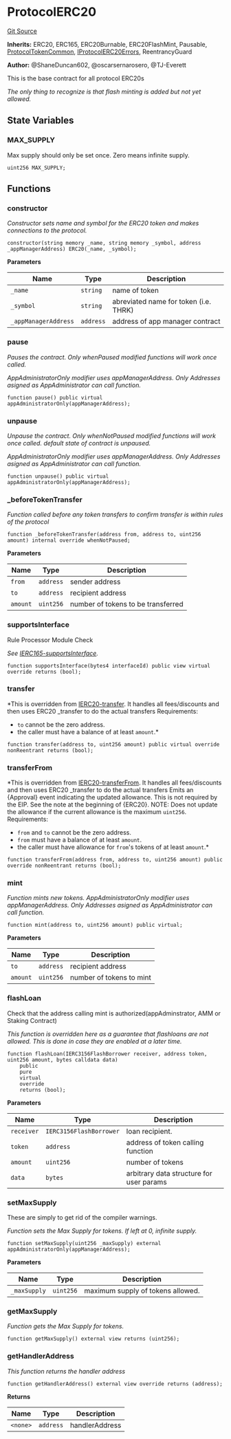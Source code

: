 # ProtocolERC20
[Git Source](https://github.com/thrackle-io/tron/blob/f0e9b435619e8bdc38f4e9105781dfc663d9f089/src/client/token/ERC20/ProtocolERC20.sol)

**Inherits:**
ERC20, ERC165, ERC20Burnable, ERC20FlashMint, Pausable, [ProtocolTokenCommon](/src/client/token/ProtocolTokenCommon.sol/abstract.ProtocolTokenCommon.md), [IProtocolERC20Errors](/src/common/IErrors.sol/interface.IProtocolERC20Errors.md), ReentrancyGuard

**Author:**
@ShaneDuncan602, @oscarsernarosero, @TJ-Everett

This is the base contract for all protocol ERC20s

*The only thing to recognize is that flash minting is added but not yet allowed.*


## State Variables
### MAX_SUPPLY
Max supply should only be set once. Zero means infinite supply.


```solidity
uint256 MAX_SUPPLY;
```


## Functions
### constructor

*Constructor sets name and symbol for the ERC20 token and makes connections to the protocol.*


```solidity
constructor(string memory _name, string memory _symbol, address _appManagerAddress) ERC20(_name, _symbol);
```
**Parameters**

|Name|Type|Description|
|----|----|-----------|
|`_name`|`string`|name of token|
|`_symbol`|`string`|abreviated name for token (i.e. THRK)|
|`_appManagerAddress`|`address`|address of app manager contract|


### pause

*Pauses the contract. Only whenPaused modified functions will work once called.*

*AppAdministratorOnly modifier uses appManagerAddress. Only Addresses asigned as AppAdministrator can call function.*


```solidity
function pause() public virtual appAdministratorOnly(appManagerAddress);
```

### unpause

*Unpause the contract. Only whenNotPaused modified functions will work once called. default state of contract is unpaused.*

*AppAdministratorOnly modifier uses appManagerAddress. Only Addresses asigned as AppAdministrator can call function.*


```solidity
function unpause() public virtual appAdministratorOnly(appManagerAddress);
```

### _beforeTokenTransfer

*Function called before any token transfers to confirm transfer is within rules of the protocol*


```solidity
function _beforeTokenTransfer(address from, address to, uint256 amount) internal override whenNotPaused;
```
**Parameters**

|Name|Type|Description|
|----|----|-----------|
|`from`|`address`|sender address|
|`to`|`address`|recipient address|
|`amount`|`uint256`|number of tokens to be transferred|


### supportsInterface

Rule Processor Module Check

*See [IERC165-supportsInterface](/src/client/token/ERC721/ProtocolERC721.sol/contract.ProtocolERC721.md#supportsinterface).*


```solidity
function supportsInterface(bytes4 interfaceId) public view virtual override returns (bool);
```

### transfer

*This is overridden from [IERC20-transfer](/lib/openzeppelin-contracts-upgradeable/lib/erc4626-tests/ERC4626.prop.sol/interface.IERC20.md#transfer). It handles all fees/discounts and then uses ERC20 _transfer to do the actual transfers
Requirements:
- `to` cannot be the zero address.
- the caller must have a balance of at least `amount`.*


```solidity
function transfer(address to, uint256 amount) public virtual override nonReentrant returns (bool);
```

### transferFrom

*This is overridden from [IERC20-transferFrom](/lib/openzeppelin-contracts-upgradeable/lib/erc4626-tests/ERC4626.prop.sol/interface.IERC20.md#transferfrom). It handles all fees/discounts and then uses ERC20 _transfer to do the actual transfers
Emits an {Approval} event indicating the updated allowance. This is not
required by the EIP. See the note at the beginning of {ERC20}.
NOTE: Does not update the allowance if the current allowance
is the maximum `uint256`.
Requirements:
- `from` and `to` cannot be the zero address.
- `from` must have a balance of at least `amount`.
- the caller must have allowance for ``from``'s tokens of at least
`amount`.*


```solidity
function transferFrom(address from, address to, uint256 amount) public override nonReentrant returns (bool);
```

### mint

*Function mints new tokens. AppAdministratorOnly modifier uses appManagerAddress. Only Addresses asigned as AppAdministrator can call function.*


```solidity
function mint(address to, uint256 amount) public virtual;
```
**Parameters**

|Name|Type|Description|
|----|----|-----------|
|`to`|`address`|recipient address|
|`amount`|`uint256`|number of tokens to mint|


### flashLoan

Check that the address calling mint is authorized(appAdminstrator, AMM or Staking Contract)

*This function is overridden here as a guarantee that flashloans are not allowed. This is done in case they are enabled at a later time.*


```solidity
function flashLoan(IERC3156FlashBorrower receiver, address token, uint256 amount, bytes calldata data)
    public
    pure
    virtual
    override
    returns (bool);
```
**Parameters**

|Name|Type|Description|
|----|----|-----------|
|`receiver`|`IERC3156FlashBorrower`|loan recipient.|
|`token`|`address`|address of token calling function|
|`amount`|`uint256`|number of tokens|
|`data`|`bytes`|arbitrary data structure for user params|


### setMaxSupply

These are simply to get rid of the compiler warnings.

*Function sets the Max Supply for tokens. If left at 0, infinite supply.*


```solidity
function setMaxSupply(uint256 _maxSupply) external appAdministratorOnly(appManagerAddress);
```
**Parameters**

|Name|Type|Description|
|----|----|-----------|
|`_maxSupply`|`uint256`|maximum supply of tokens allowed.|


### getMaxSupply

*Function gets the Max Supply for tokens.*


```solidity
function getMaxSupply() external view returns (uint256);
```

### getHandlerAddress

*This function returns the handler address*


```solidity
function getHandlerAddress() external view override returns (address);
```
**Returns**

|Name|Type|Description|
|----|----|-----------|
|`<none>`|`address`|handlerAddress|


